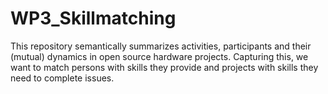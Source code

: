 # WP3_Skillmatching


This repository semantically summarizes activities, participants and their (mutual) dynamics in open source hardware projects. 
Capturing this, we want to match persons with skills they provide and projects with skills they need to complete issues.
